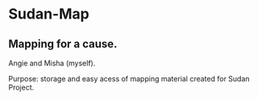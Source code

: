 Sudan-Map
=========

Mapping for a cause.
-----
Angie and Misha (myself).

Purpose: storage and easy acess of mapping
material created for Sudan Project.

